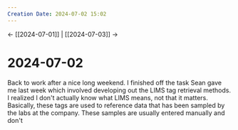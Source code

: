 ```yaml
---
Creation Date: 2024-07-02 15:02
---
```


<- [[2024-07-01]] | [[2024-07-03]]  ->

# 2024-07-02
Back to work after a nice long weekend. I finished off the task Sean gave me last week which involved developing out the LIMS tag retrieval methods. I realized I don't actually know what LIMS means, not that it matters. Basically, these tags are used to reference data that has been sampled by the labs at the company. These samples are usually entered manually and don't 